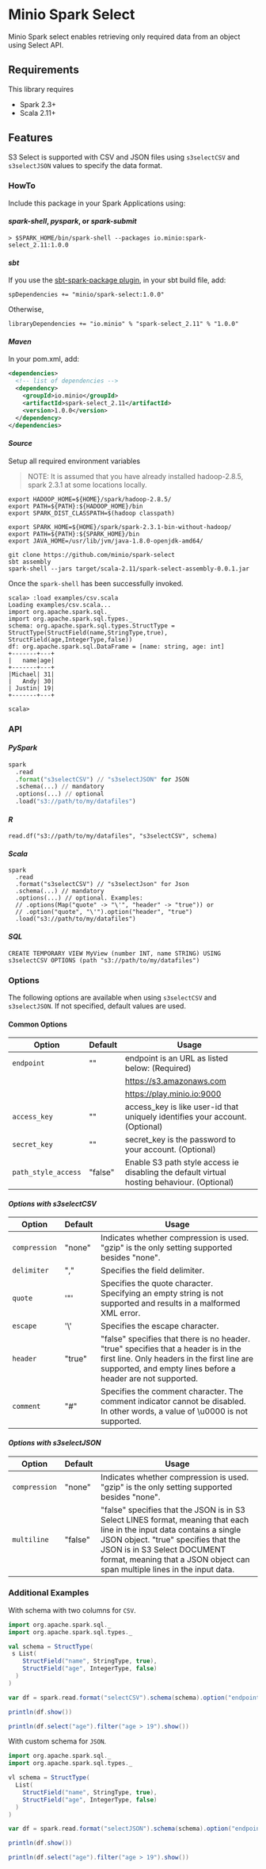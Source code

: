 # Minio Spark Select
Minio Spark select enables retrieving only required data from an object using Select API.

## Requirements
This library requires
- Spark 2.3+
- Scala 2.11+

## Features
S3 Select is supported with CSV and JSON files using `s3selectCSV` and `s3selectJSON` values to specify the data format.

### HowTo
Include this package in your Spark Applications using:

#### *spark-shell*, *pyspark*, or *spark-submit*
```
> $SPARK_HOME/bin/spark-shell --packages io.minio:spark-select_2.11:1.0.0
```

#### *sbt*
If you use the [sbt-spark-package plugin](http://github.com/databricks/sbt-spark-package), in your sbt build file, add:
```
spDependencies += "minio/spark-select:1.0.0"
```
Otherwise,
```
libraryDependencies += "io.minio" % "spark-select_2.11" % "1.0.0"
```

#### *Maven*
In your pom.xml, add:
```xml
<dependencies>
  <!-- list of dependencies -->
  <dependency>
    <groupId>io.minio</groupId>
    <artifactId>spark-select_2.11</artifactId>
    <version>1.0.0</version>
  </dependency>
</dependencies>
```

#### *Source*

Setup all required environment variables
> NOTE: It is assumed that you have already installed hadoop-2.8.5, spark 2.3.1 at some locations locally.
```
export HADOOP_HOME=${HOME}/spark/hadoop-2.8.5/
export PATH=${PATH}:${HADOOP_HOME}/bin
export SPARK_DIST_CLASSPATH=$(hadoop classpath)

export SPARK_HOME=${HOME}/spark/spark-2.3.1-bin-without-hadoop/
export PATH=${PATH}:${SPARK_HOME}/bin
export JAVA_HOME=/usr/lib/jvm/java-1.8.0-openjdk-amd64/

git clone https://github.com/minio/spark-select
sbt assembly
spark-shell --jars target/scala-2.11/spark-select-assembly-0.0.1.jar
```

Once the `spark-shell` has been successfully invoked.
```
scala> :load examples/csv.scala
Loading examples/csv.scala...
import org.apache.spark.sql._
import org.apache.spark.sql.types._
schema: org.apache.spark.sql.types.StructType = StructType(StructField(name,StringType,true), StructField(age,IntegerType,false))
df: org.apache.spark.sql.DataFrame = [name: string, age: int]
+-------+---+
|   name|age|
+-------+---+
|Michael| 31|
|   Andy| 30|
| Justin| 19|
+-------+---+

scala>
```

### API

#### *PySpark*
```py
spark
  .read
  .format("s3selectCSV") // "s3selectJSON" for JSON
  .schema(...) // mandatory
  .options(...) // optional
  .load("s3://path/to/my/datafiles")
```

#### *R*
```
read.df("s3://path/to/my/datafiles", "s3selectCSV", schema)
```

#### *Scala*
```
spark
  .read
  .format("s3selectCSV") // "s3selectJson" for Json
  .schema(...) // mandatory
  .options(...) // optional. Examples:
  // .options(Map("quote" -> "\'", "header" -> "true")) or
  // .option("quote", "\'").option("header", "true")
  .load("s3://path/to/my/datafiles")
```

#### *SQL*
```
CREATE TEMPORARY VIEW MyView (number INT, name STRING) USING s3selectCSV OPTIONS (path "s3://path/to/my/datafiles")
```

### Options
The following options are available when using `s3selectCSV` and `s3selectJSON`. If not specified, default values are used.

#### Common Options
| Option | Default | Usage |
|---|---|---|
| `endpoint` | "" | endpoint is an URL as listed below: (Required)|
| | |https://s3.amazonaws.com |
| | |https://play.minio.io:9000 |
|`access_key`   | ""  |access_key is like user-id that uniquely identifies your account. (Optional)|
|`secret_key`  | "" |secret_key is the password to your account. (Optional)|
|`path_style_access` | "false" |Enable S3 path style access ie disabling the default virtual hosting behaviour. (Optional)|

#### *Options with s3selectCSV*
| Option | Default | Usage |
|---|---|---|
| `compression` | "none" | Indicates whether compression is used. "gzip" is the only setting supported besides "none".
| `delimiter` | "," | Specifies the field delimiter.
| `quote` | '\"' | Specifies the quote character. Specifying an empty string is not supported and results in a malformed XML error.
| `escape` | '\\' | Specifies the escape character.
| `header` | "true" | "false" specifies that there is no header. "true" specifies that a header is in the first line. Only headers in the first line are supported, and empty lines before a header are not supported.
| `comment` | "#" | Specifies the comment character. The comment indicator cannot be disabled. In other words, a value of \u0000 is not supported.

#### *Options with s3selectJSON*
| Option | Default | Usage |
|---|---|---|
| `compression` | "none" | Indicates whether compression is used. "gzip" is the only setting supported besides "none".
| `multiline` | "false" | "false" specifies that the JSON is in S3 Select LINES format, meaning that each line in the input data contains a single JSON object. "true" specifies that the JSON is in S3 Select DOCUMENT format, meaning that a JSON object can span multiple lines in the input data.

### Additional Examples
With schema with two columns for `CSV`.
```scala
import org.apache.spark.sql._
import org.apache.spark.sql.types._

val schema = StructType(
 s List(
    StructField("name", StringType, true),
    StructField("age", IntegerType, false)
  )
)

var df = spark.read.format("selectCSV").schema(schema).option("endpoint", "http://127.0.0.1:9000").option("access_key", "minio").option("secret_key", "minio123").option("path_style_access", "true").load("s3://sjm-airlines/people.csv")

println(df.show())

println(df.select("age").filter("age > 19").show())
```

With custom schema for `JSON`.
```scala
import org.apache.spark.sql._
import org.apache.spark.sql.types._

vl schema = StructType(
  List(
    StructField("name", StringType, true),
    StructField("age", IntegerType, false)
  )
)

var df = spark.read.format("selectJSON").schema(schema).option("endpoint", "http://127.0.0.1:9000").option("access_key", "minio").option("secret_key", "minio123").option("path_style_access", "true").load("s3://sjm-airlines/people.json")

println(df.show())

println(df.select("age").filter("age > 19").show())
```
